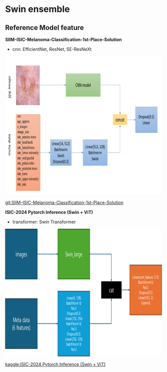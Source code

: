 # Swin ensemble

## Reference Model feature
**SIIM-ISIC-Melanoma-Classification-1st-Place-Solution**
- cnn: EfficientNet, ResNet, SE-ResNeXt

<img src="./data/cnn_ensemble.png" width=850 height=444></img>

[git:SIIM-ISIC-Melanoma-Classification-1st-Place-Solution](https://github.com/haqishen/SIIM-ISIC-Melanoma-Classification-1st-Place-Solution.git)


**ISIC-2024 Pytorch Inference (Swin + ViT)**
- transformer: Swin Transformer

<img src="./data/swin+ViT.png" width=900 height=409></img>

[kaggle:ISIC-2024 Pytorch Inference (Swin + ViT)](https://www.kaggle.com/code/qiaoyingzhang/isic-2024-pytorch-inference-swin-vit)